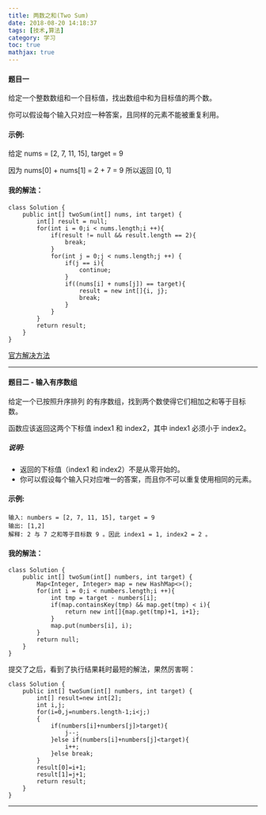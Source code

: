 ```yaml
---
title: 两数之和(Two Sum)
date: 2018-08-20 14:18:37
tags: [技术,算法]
category: 学习
toc: true
mathjax: true
---
```


#### 题目一

给定一个整数数组和一个目标值，找出数组中和为目标值的两个数。

你可以假设每个输入只对应一种答案，且同样的元素不能被重复利用。

#### 示例:
    
  给定 nums = [2, 7, 11, 15], target = 9
  
  因为 nums[0] + nums[1] = 2 + 7 = 9
  所以返回 [0, 1]
    

#### 我的解法：

    
    class Solution {
        public int[] twoSum(int[] nums, int target) {
            int[] result = null;
            for(int i = 0;i < nums.length;i ++){
                if(result != null && result.length == 2){
                    break;
                }
                for(int j = 0;j < nums.length;j ++) {
                    if(j == i){
                        continue;
                    }
                    if((nums[i] + nums[j]) == target){
                        result = new int[]{i, j};
                        break;
                    }
                }
            }
            return result;
        }
    }
    
[官方解决方法](https://leetcode-cn.com/articles/two-sum/)

***

#### 题目二 - 输入有序数组

给定一个已按照升序排列 的有序数组，找到两个数使得它们相加之和等于目标数。

函数应该返回这两个下标值 index1 和 index2，其中 index1 必须小于 index2。

##### 说明:

* 返回的下标值（index1 和 index2）不是从零开始的。
* 你可以假设每个输入只对应唯一的答案，而且你不可以重复使用相同的元素。

#### 示例:
    
    输入: numbers = [2, 7, 11, 15], target = 9
    输出: [1,2]
    解释: 2 与 7 之和等于目标数 9 。因此 index1 = 1, index2 = 2 。
    

#### 我的解法：

    
    class Solution {
        public int[] twoSum(int[] numbers, int target) {
            Map<Integer, Integer> map = new HashMap<>();
            for(int i = 0;i < numbers.length;i ++){
                int tmp = target - numbers[i];
                if(map.containsKey(tmp) && map.get(tmp) < i){
                    return new int[]{map.get(tmp)+1, i+1};
                }
                map.put(numbers[i], i);
            }
            return null;
        }
    }
    

提交了之后，看到了执行结果耗时最短的解法，果然厉害啊：
    
    class Solution {
        public int[] twoSum(int[] numbers, int target) {
            int[] result=new int[2];
            int i,j;
            for(i=0,j=numbers.length-1;i<j;)
            {
                if(numbers[i]+numbers[j]>target){
                    j--;
                }else if(numbers[i]+numbers[j]<target){
                    i++;
                }else break;
            }
            result[0]=i+1;
            result[1]=j+1;
            return result;
        }
    }
    
***